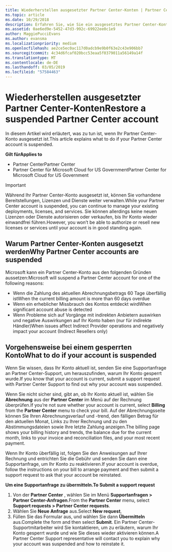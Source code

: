 ```yaml
---
title: Wiederherstellen ausgesetzter Partner Center-Konten | Partner Center
ms.topic: article
ms.date: 10/29/2018
description: Erfahren Sie, wie Sie ein ausgesetztes Partner Center-Konto wiederherstellen, warum Partner Center-Konten ausgesetzt werden, und wie Sie Ihr Konto verwenden können, während es ausgesetzt ist.
ms.assetid: 0ae6ed9e-5452-47d3-992c-69922ee0c1e9
author: MaggiePucciEvans
ms.author: evansma
ms.localizationpriority: medium
ms.openlocfilehash: ae2ce5ec0ac117d0adcb9e9b0f63e2c43e906bb7
ms.sourcegitcommit: 4c34d6fcaf020bcc53eaa5f0379011a56149a14f
ms.translationtype: MT
ms.contentlocale: de-DE
ms.lasthandoff: 03/05/2019
ms.locfileid: "57584463"
---
```

# <a name="restore-a-suspended-partner-center-account"></a><span data-ttu-id="d164d-103">Wiederherstellen ausgesetzter Partner Center-Konten</span><span class="sxs-lookup"><span data-stu-id="d164d-103">Restore a suspended Partner Center account</span></span>

<span data-ttu-id="d164d-104">In diesem Artikel wird erläutert, was zu tun ist, wenn Ihr Partner Center-Konto ausgesetzt ist.</span><span class="sxs-lookup"><span data-stu-id="d164d-104">This article explains what to do if your Partner Center account is suspended.</span></span>

<span data-ttu-id="d164d-105">**Gilt für**</span><span class="sxs-lookup"><span data-stu-id="d164d-105">**Applies to**</span></span>

-  <span data-ttu-id="d164d-106">Partner Center</span><span class="sxs-lookup"><span data-stu-id="d164d-106">Partner Center</span></span>
-  <span data-ttu-id="d164d-107">Partner Center für Microsoft Cloud for US Government</span><span class="sxs-lookup"><span data-stu-id="d164d-107">Partner Center for Microsoft Cloud for US Government</span></span>


> [!IMPORTANT]  
> <span data-ttu-id="d164d-108">Während Ihr Partner Center-Konto ausgesetzt ist, können Sie vorhandene Bereitstellungen, Lizenzen und Dienste weiter verwalten.</span><span class="sxs-lookup"><span data-stu-id="d164d-108">While your Partner Center account is suspended, you can continue to manage your existing deployments, licenses, and services.</span></span> <span data-ttu-id="d164d-109">Sie können allerdings keine neuen Lizenzen oder Dienste autorisieren oder verkaufen, bis Ihr Konto wieder einwandfrei führen.</span><span class="sxs-lookup"><span data-stu-id="d164d-109">However, you won’t be able to authorize or resell new licenses or services until your account is in good standing again.</span></span>

## <a name="why-partner-center-accounts-are-suspended"></a><span data-ttu-id="d164d-110">Warum Partner Center-Konten ausgesetzt werden</span><span class="sxs-lookup"><span data-stu-id="d164d-110">Why Partner Center accounts are suspended</span></span>

<span data-ttu-id="d164d-111">Microsoft kann ein Partner Center-Konto aus den folgenden Gründen aussetzen:</span><span class="sxs-lookup"><span data-stu-id="d164d-111">Microsoft will suspend a Partner Center account for one of the following reasons:</span></span>

- <span data-ttu-id="d164d-112">Wenn die Zahlung des aktuellen Abrechnungsbetrags 60 Tage überfällig ist</span><span class="sxs-lookup"><span data-stu-id="d164d-112">When the current billing amount is more than 60 days overdue</span></span> 
- <span data-ttu-id="d164d-113">Wenn ein erheblicher Missbrauch des Kontos entdeckt wird</span><span class="sxs-lookup"><span data-stu-id="d164d-113">When significant account abuse is detected</span></span>
- <span data-ttu-id="d164d-114">Wenn Probleme sich auf Vorgänge mit indirekten Anbietern auswirken und negative Auswirkungen auf Ihr Konto haben (nur für indirekte Händler)</span><span class="sxs-lookup"><span data-stu-id="d164d-114">When issues affect Indirect Provider operations and negatively impact your account (Indirect Resellers only)</span></span>

## <a name="what-to-do-if-your-account-is-suspended"></a><span data-ttu-id="d164d-115">Vorgehensweise bei einem gesperrten Konto</span><span class="sxs-lookup"><span data-stu-id="d164d-115">What to do if your account is suspended</span></span>

<span data-ttu-id="d164d-116">Wenn Sie wissen, dass Ihr Konto aktuell ist, senden Sie eine Supportanfrage an Partner Center-Support, um herauszufinden, warum Ihr Konto gesperrt wurde.</span><span class="sxs-lookup"><span data-stu-id="d164d-116">If you know that your account is current, submit a support request with Partner Center Support to find out why your account was suspended.</span></span> 

<span data-ttu-id="d164d-117">Wenn Sie nicht sicher sind, gibt an, ob Ihr Konto aktuell ist, wählen Sie **Abrechnung** aus der **Partner Center** im Menü auf der Rechnung überprüfen.</span><span class="sxs-lookup"><span data-stu-id="d164d-117">If you’re not sure whether your account is current, select **Billing** from the **Partner Center** menu to check your bill.</span></span> <span data-ttu-id="d164d-118">Auf der Abrechnungsseite können Sie Ihren Abrechnungsverlauf und -trend, den fälligen Betrag für den aktuellen Monat, Links zu Ihrer Rechnung und zu den Abstimmungsdateien sowie Ihre letzte Zahlung anzeigen.</span><span class="sxs-lookup"><span data-stu-id="d164d-118">The billing page shows your billing history and trends, the balance due for the current month, links to your invoice and reconciliation files, and your most recent payment.</span></span>

<span data-ttu-id="d164d-119">Wenn Ihr Konto überfällig ist, folgen Sie den Anweisungen auf Ihrer Rechnung und entrichten Sie die Gebühr und senden Sie dann eine Supportanfrage, um Ihr Konto zu reaktivieren.</span><span class="sxs-lookup"><span data-stu-id="d164d-119">If your account is overdue, follow the instructions on your bill to arrange payment and then submit a support request to ask that your account be reinstated.</span></span> 

<span data-ttu-id="d164d-120">**Um eine Supportanfrage zu übermitteln.**</span><span class="sxs-lookup"><span data-stu-id="d164d-120">**To Submit a support request**</span></span>

1.  <span data-ttu-id="d164d-121">Von der **Partner Center** , wählen Sie im Menü **Supportanfragen > Partner Center-Anfragen**.</span><span class="sxs-lookup"><span data-stu-id="d164d-121">From the **Partner Center** menu, select **Support requests > Partner Center requests**.</span></span>
2.  <span data-ttu-id="d164d-122">Wählen Sie **Neue Anfrage** aus.</span><span class="sxs-lookup"><span data-stu-id="d164d-122">Select **New request**.</span></span> 
3.  <span data-ttu-id="d164d-123">Füllen Sie das Formular aus, und wählen Sie dann **Übermitteln** aus.</span><span class="sxs-lookup"><span data-stu-id="d164d-123">Complete the form and then select **Submit**.</span></span> <span data-ttu-id="d164d-124">Ein Partner Center-Supportmitarbeiter wird Sie kontaktieren, um zu erläutern, warum Ihr Konto gesperrt wurde und wie Sie dieses wieder aktivieren können.</span><span class="sxs-lookup"><span data-stu-id="d164d-124">A Partner Center Support representative will contact you to explain why your account was suspended and how to reinstate it.</span></span>



